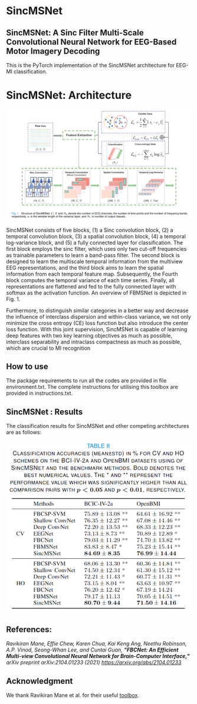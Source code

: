 # SincMSNet

## SincMSNet: A Sinc Filter Multi-Scale Convolutional Neural Network for EEG-Based Motor Imagery Decoding

This is the PyTorch implementation of the SincMSNet architecture for EEG-MI classification. 

# SincMSNet: Architecture

![SincMSNet](SincMSNet.png)

SincMSNet consists of five blocks, (1) a Sinc convolution block, (2) a temporal convolution block, (3) a spatial convolution block, (4) a temporal log-variance block, and (5) a fully connected layer for classification. The first block employs the sinc filter, which uses only two cut-off frequencies as trainable parameters to learn a band-pass filter. The second block is designed to learn the multiscale temporal information from the multiview EEG representations, and the third block aims to learn the spatial information from each temporal feature map. Subsequently, the Fourth block computes the temporal variance of each time series. Finally, all representations are flattened and fed to the fully connected layer with softmax as the activation function. An overview of FBMSNet is depicted in Fig. 1.

Furthermore, to distinguish similar categories in a better way and decrease the influence of interclass dispersion and within-class variance, we not only minimize the cross entropy (CE) loss function but also introduce the center loss function. With this joint supervision, SincMSNet is capable of learning deep features with two key learning objectives as much as possible, interclass separability and intraclass compactness as much as possible, which are crucial to MI recognition

## How to use

The package requirements to run all the codes are provided in file environment.txt. The complete instructions for utilising this toolbox are provided in instructions.txt.

## SincMSNet : Results

The classification results for SincMSNet and other competing architectures are as follows:

![results](results.png)

## References:

*Ravikiran Mane, Effie Chew, Karen Chua, Kai Keng Ang, Neethu Robinson, A.P. Vinod, Seong-Whan Lee, and Cuntai Guan, **"FBCNet: An Efficient Multi-view Convolutional Neural Network for Brain-Computer Interface,"** arXiv preprint arXiv:2104.01233 (2021) https://arxiv.org/abs/2104.01233*

## Acknowledgment

We thank Ravikiran Mane et al. for their useful [toolbox](https://github.com/ravikiran-mane/FBCNet). 